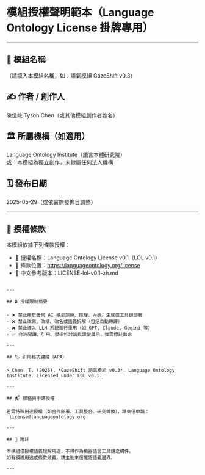 # 模組授權聲明範本（Language Ontology License 掛牌專用）

---

## 🧠 模組名稱
（請填入本模組名稱，如：語氣模組 GazeShift v0.3）

## ✍️ 作者 / 創作人
陳信屹 Tyson Chen（或其他模組創作者姓名）

## 🏛 所屬機構（如適用）
Language Ontology Institute（語言本體研究院）  
或：本模組為獨立創作，未隸屬任何法人機構

## 🗓 發布日期
2025-05-29（或依實際發佈日調整）

---

## 📜 授權條款

本模組依據下列條款授權：

- 📄 授權名稱：Language Ontology License v0.1（LOL v0.1）
- 🔗 條款位置：https://languageontology.org/license
- 📘 中文參考版本：LICENSE-lol-v0.1-zh.md

```

---

## 🔒 授權限制摘要

- ❌ 禁止用於任何 AI 模型訓練、推理、內嵌、生成或工具鏈部署
- ❌ 禁止改寫、改構、改名或語義拆解（包括自動轉譯）
- ❌ 禁止導入 LLM 系統進行重用（如 GPT, Claude, Gemini 等）
- ✅ 允許閱讀、引用、學術性討論與課堂展示，惟需標註出處

---

## 🏷 引用格式建議（APA）

> Chen, T. (2025). *GazeShift 語氣模組 v0.3*. Language Ontology Institute. Licensed under LOL v0.1.

---

## 📬 聯絡與申請授權

若需特殊用途授權（如合作部署、工具整合、研究轉換），請來信申請：
`license@languageontology.org`

---

## 🧩 附註

本模組僅授權語義理解用途，不得作為機器語言工具鏈之構件。
如有模糊用途或條款歧義，請主動來信確認語義邊界。

---
```

